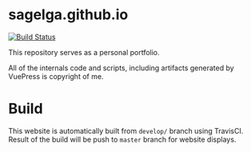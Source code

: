 # sagelga.github.io
[![Build Status](https://travis-ci.com/sagelga/sagelga.github.io.svg?token=hxfRmfpCpbnunWcyMpkC&branch=develop)](https://travis-ci.com/sagelga/sagelga.github.io)

This repository serves as a personal portfolio. 

All of the internals code and scripts, including artifacts generated by VuePress is copyright of me.

# Build
This website is automatically built from `develop/` branch using TravisCI. Result of the build will be push to `master` branch for website displays.